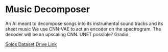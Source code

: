# Music Decomposer

An AI meant to decompose songs into its instrumental sound tracks and its sheet music
We use CNN-VAE to act an encoder on the spectrogram. The decoder will be an upscaling CNN.
UNET possible? Gradio

[Solos Dataset](https://www.juanmontesinos.com/Solos/)
[Drive Link]()